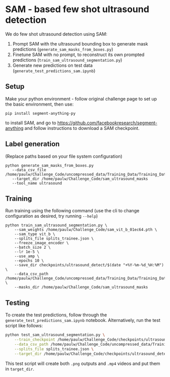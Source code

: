 # SAM - based few shot ultrasound detection 

We do few shot ultrasound detection using SAM: 
   1. Prompt SAM with the ultrasound bounding box to generate mask predictions (`generate_sam_masks_from_boxes.py`)
   2. Finetune SAM with no prompt, to reconstruct its own prompted predictions (`train_sam_ultrasound_segmentation.py`)
   3. Generate new predictions on test data (`generate_test_predictions_sam.ipynb`)

## Setup

Make your python environment - follow original challenge page to set up the basic environment, then use:
```
pip install segment-anything-py
```
to install SAM, and go to https://github.com/facebookresearch/segment-anything and follow instructions to download a SAM checkpoint.

## Label generation

(Replace paths based on your file system configuration)
```
python generate_sam_masks_from_boxes.py 
   --data_csv_file /home/paulw/Challenge_Code/uncompressed_data/Training_Data/Training_Data.csv
   --target_dir /home/paulw/Challenge_Code/sam_ultrasound_masks
   --tool_name ultrasound 
```


## Training 
Run training using the following command (use the cli to change configuration as desired, try running `--help`)

```
python train_sam_ultrasound_segmentation.py \
    --sam_weights /home/paulw/Challenge_Code/sam_vit_b_01ec64.pth \
    --sam_type vit_b \
    --splits_file splits_trainee.json \
    --freeze_image_encoder \
    --batch_size 2 \
    --lr 1e-5 \
    --use_amp \
    --epochs 10 \
    --save_dir checkpoints/ultrasound_detect/$(date "+%Y-%m-%d_%H:%M") \
    --data_csv_path /home/paulw/Challenge_Code/uncompressed_data/Training_Data/Training_Data.csv \
    --masks_dir /home/paulw/Challenge_Code/sam_ultrasound_masks 
```

## Testing 
To create the test predictions, follow through the `generate_test_predictions_sam.ipynb` notebook. Alternatively, run the test script like follows: 

```bash
python test_sam_ultrasound_segmentation.py \
    --train_checkpoint /home/paulw/Challenge_Code/checkpoints/ultrasound_detect/2024-04-20_14:37/vit_b_best.pt \
    --data_csv_path /home/paulw/Challenge_Code/uncompressed_data/Training_Data/Training_Data.csv \
    --splits_file splits_trainee.json \
    --target_dir /home/paulw/Challenge_Code/checkpoints/ultrasound_detect/2024-04-20_14:37/test 
```

This test script will create both `.png` outputs and `.mp4` videos and put them in `target_dir`.